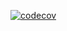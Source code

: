 [![codecov](https://codecov.io/gh/msemitkin/mishagram/branch/master/graph/badge.svg)](https://codecov.io/gh/msemitkin/mishagram)